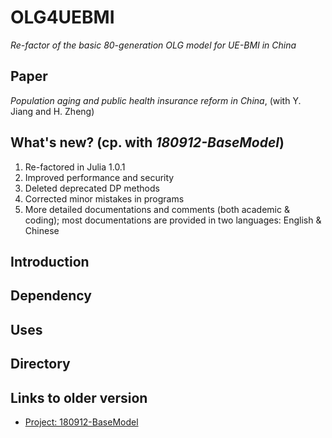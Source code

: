 # OLG4UEBMI

*Re-factor of the basic 80-generation OLG model for UE-BMI in China*

## Paper

*Population aging and public health insurance reform in China*, (with Y. Jiang and H. Zheng)

## What's new? (cp. with *180912-BaseModel*)
1. Re-factored in Julia 1.0.1
2. Improved performance and security
3. Deleted deprecated DP methods
4. Corrected minor mistakes in programs
5. More detailed documentations and comments (both academic & coding); most documentations are provided in two languages: English & Chinese


## Introduction






## Dependency






## Uses




## Directory



## Links to older version

* [Project: 180912-BaseModel](https://github.com/Clpr/180912-BaseModel)

